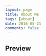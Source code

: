 ```yaml
---
layout: page
title: About Me
tags: [about]
date: 2016-05-21
comments: false
---
```

## Preview


